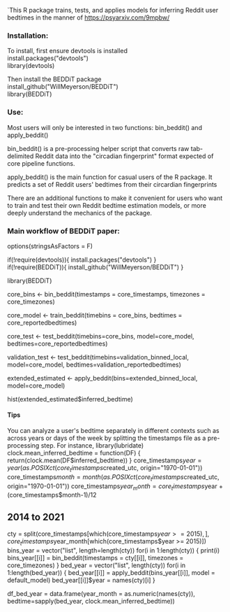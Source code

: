 `This R package trains, tests, and applies models for inferring Reddit user bedtimes in the manner of https://psyarxiv.com/9mpbw/

### Installation:
To install, first ensure devtools is installed  
install.packages("devtools")  
library(devtools)  

Then install the BEDDiT package  
install_github("WillMeyerson/BEDDiT")  
library(BEDDiT)  

### Use:
Most users will only be interested in two functions: bin_beddit() and apply_beddit()

bin_beddit() is a pre-processing helper script that converts raw tab-delimited Reddit data into the "circadian fingerprint" format expected of core pipeline functions. 

apply_beddit() is the main function for casual users of the R package. It predicts a set of Reddit users' bedtimes from their circardian fingerprints

There are an additional functions to make it convenient for users who want to train and test their own Reddit bedtime estimation models, or more deeply understand the mechanics of the package.

### Main workflow of BEDDiT paper:

options(stringsAsFactors = F)

if(!require(devtools)){
  install.packages("devtools")
}  
if(!require(BEDDiT)){
  install_github("WillMeyerson/BEDDiT")
}  

library(BEDDiT)  

core_bins <- bin_beddit(timestamps = core_timestamps, timezones = core_timezones)  

core_model <- train_beddit(timebins = core_bins, bedtimes = core_reportedbedtimes) 


core_test <- test_beddit(timebins=core_bins, 
                               model=core_model, 
                               bedtimes=core_reportedbedtimes)  

validation_test <- test_beddit(timebins=validation_binned_local, 
                               model=core_model, 
                               bedtimes=validation_reportedbedtimes)  

extended_estimated <- apply_beddit(bins=extended_binned_local, 
                                   model=core_model)  

hist(extended_estimated$inferred_bedtime)  

#### Tips
You can analyze a user's bedtime separately in different contexts such as across years or
days of the week by splitting the timestamps file as a pre-processing step.
For instance, 
library(lubridate)
clock.mean_inferred_bedtime = function(DF) {
  return(clock.mean(DF$inferred_bedtime))
}
core_timestamps$year = year(as.POSIXct(core_timestamps$created_utc, origin="1970-01-01"))
core_timestamps$month = month(as.POSIXct(core_timestamps$created_utc, origin="1970-01-01"))
core_timestamps$year_month = core_timestamps$year + (core_timestamps$month-1)/12
## 2014 to 2021
cty = split(core_timestamps[which(core_timestamps$year >= 2015),], core_timestamps$year_month[which(core_timestamps$year >= 2015)])
bins_year = vector("list", length=length(cty))
for(i in 1:length(cty)) {
  print(i)
  bins_year[[i]] = bin_beddit(timestamps = cty[[i]], timezones = core_timezones)
}
bed_year = vector("list", length(cty))
for(i in 1:length(bed_year)) {
  bed_year[[i]] = apply_beddit(bins_year[[i]], model = default_model)
  bed_year[[i]]$year = names(cty)[i]
}


df_bed_year = data.frame(year_month = as.numeric(names(cty)), bedtime=sapply(bed_year, clock.mean_inferred_bedtime))

